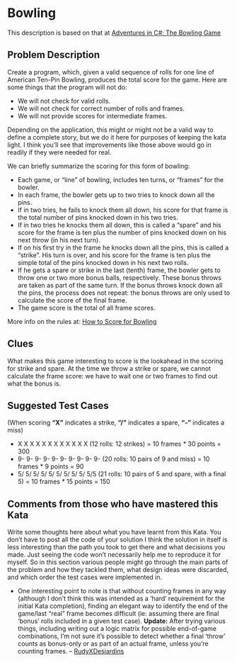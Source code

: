 # Bowling

This description is based on that at
[Adventures in C#: The Bowling Game](http://ronjeffries.com/xprog/articles/acsbowling/)

## Problem Description

Create a program, which, given a valid sequence of rolls for one line of American Ten-Pin Bowling, produces the total
 score for the game. Here are some things that the program will not do:

* We will not check for valid rolls.
* We will not check for correct number of rolls and frames.
* We will not provide scores for intermediate frames.

Depending on the application, this might or might not be a valid way to define a complete story, but we do it here for
purposes of keeping the kata light. I think you’ll see that improvements like those above would go in readily if they
were needed for real.

We can briefly summarize the scoring for this form of bowling:

* Each game, or “line” of bowling, includes ten turns, or “frames” for the bowler.
* In each frame, the bowler gets up to two tries to knock down all the pins.
* If in two tries, he fails to knock them all down, his score for that frame is the total number of pins knocked down in
  his two tries.
* If in two tries he knocks them all down, this is called a “spare” and his score for the frame is ten plus the number
  of pins knocked down on his next throw (in his next turn).
* If on his first try in the frame he knocks down all the pins, this is called a “strike”. His turn is over, and his
  score for the frame is ten plus the simple total of the pins knocked down in his next two rolls.
* If he gets a spare or strike in the last (tenth) frame, the bowler gets to throw one or two more bonus balls,
  respectively. These bonus throws are taken as part of the same turn. If the bonus throws knock down all the pins, the
  process does not repeat: the bonus throws are only used to calculate the score of the final frame.
* The game score is the total of all frame scores.

More info on the rules at: [How to Score for Bowling](http://www.topendsports.com/sport/tenpin/scoring.htm)

## Clues

What makes this game interesting to score is the lookahead in the scoring for strike and spare. At the time we throw a
strike or spare, we cannot calculate the frame score: we have to wait one or two frames to find out what the bonus is.

## Suggested Test Cases

(When scoring **“X”** indicates a strike, **“/”** indicates a spare, **“-”** indicates a miss)

* X X X X X X X X X X X X (12 rolls: 12 strikes) = 10 frames * 30 points = 300
* 9- 9- 9- 9- 9- 9- 9- 9- 9- 9- (20 rolls: 10 pairs of 9 and miss) = 10 frames * 9 points = 90
* 5/ 5/ 5/ 5/ 5/ 5/ 5/ 5/ 5/ 5/5 (21 rolls: 10 pairs of 5 and spare, with a final 5) = 10 frames * 15 points = 150

## Comments from those who have mastered this Kata

Write some thoughts here about what you have learnt from this Kata. You don’t have to post all the code of your solution
I think the solution in itself is less interesting than the path you took to get there and what decisions you made.
Just seeing the code won’t necessarily help me to reproduce it for myself. So in this section various people might go
through the main parts of the problem and how they tackled them, what design ideas were discarded, and which order the
test cases were implemented in.

* One interesting point to note is that without counting frames in any way (although I don’t think this was intended as
  a ‘hard’ requirement for the initial Kata completion), finding an elegant way to identify the end of the game/last
  “real” frame becomes difficult (ie: assuming there are final ‘bonus’ rolls included in a given test case).
  **Update:** After trying various things, including writing out a logic matrix for possible end-of-game combinations,
  I’m not sure it’s possible to detect whether a final ‘throw’ counts as bonus-only or as part of an actual frame,
  unless you’re counting frames. – [RudyXDesjardins](https://codingdojo.org/people/RudyXDesjardins)
